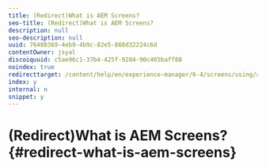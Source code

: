 ```yaml
---
title: (Redirect)What is AEM Screens?
seo-title: (Redirect)What is AEM Screens?
description: null
seo-description: null
uuid: 76480369-4eb9-4b9c-82e5-860d32224c6d
contentOwner: jsyal
discoiquuid: c5ae96c1-37b4-425f-9204-90c465baff88
noindex: true
redirecttarget: /content/help/en/experience-manager/6-4/screens/using/aem-screens-introduction
index: y
internal: n
snippet: y
---
```


# (Redirect)What is AEM Screens?{#redirect-what-is-aem-screens}

